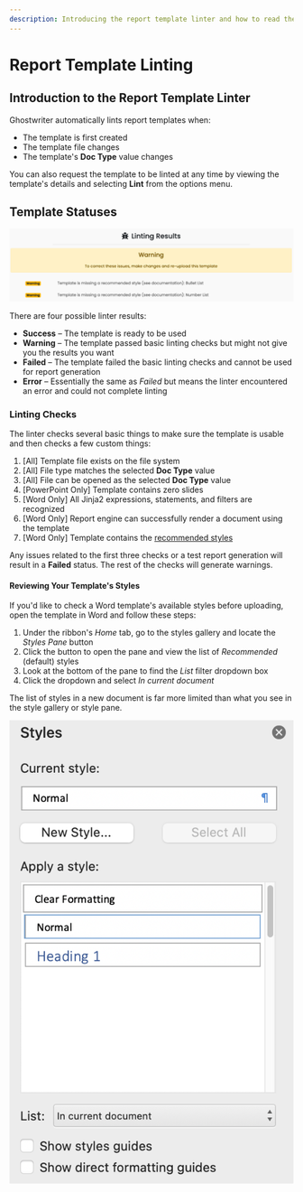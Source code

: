 ```yaml
---
description: Introducing the report template linter and how to read the results
---
```


# Report Template Linting

## Introduction to the Report Template Linter

Ghostwriter automatically lints report templates when:

* The template is first created
* The template file changes
* The template's **Doc Type** value changes

You can also request the template to be linted at any time by viewing the template's details and selecting **Lint** from the options menu.

## Template Statuses

![Example Linter Status](<../../../.gitbook/assets/image (14) (1).png>)

There are four possible linter results:

* **Success** – The template is ready to be used
* **Warning** – The template passed basic linting checks but might not give you the results you want
* **Failed** – The template failed the basic linting checks and cannot be used for report generation
* **Error** – Essentially the same as _Failed_ but means the linter encountered an error and could not complete linting

### Linting Checks

The linter checks several basic things to make sure the template is usable and then checks a few custom things:

1. \[All] Template file exists on the file system
2. \[All] File type matches the selected **Doc Type** value
3. \[All] File can be opened as the selected **Doc Type** value
4. \[PowerPoint Only] Template contains zero slides
5. \[Word Only] All Jinja2 expressions, statements, and filters are recognized
6. \[Word Only] Report engine can successfully render a document using the template
7. \[Word Only] Template contains the [recommended styles](word-template-styles.md)

Any issues related to the first three checks or a test report generation will result in a **Failed** status. The rest of the checks will generate warnings.

#### Reviewing Your Template's Styles

If you'd like to check a Word template's available styles before uploading, open the template in Word and follow these steps:

1. Under the ribbon's _Home_ tab, go to the styles gallery and locate the _Styles Pane_ button
2. Click the button to open the pane and view the list of _Recommended_ (default) styles
3. Look at the bottom of the pane to find the _List_ filter dropdown box
4. Click the dropdown and select _In current document_

The list of styles in a new document is far more limited than what you see in the style gallery or style pane.

![Styles Available in a New Document](<../../../.gitbook/assets/image (6) (1).png>)
